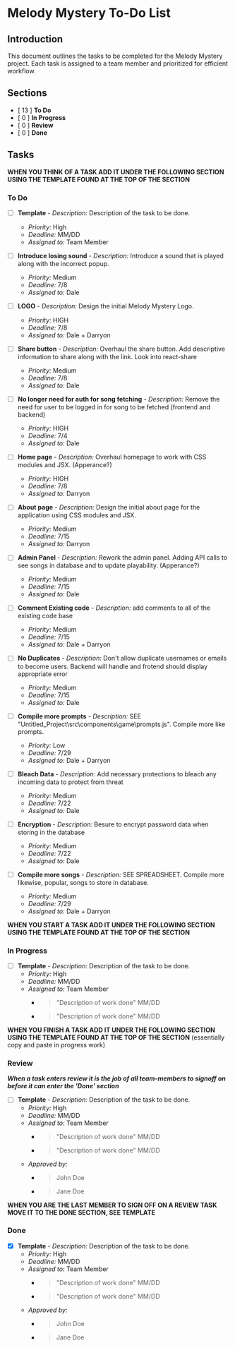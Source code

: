 # Melody Mystery To-Do List

## Introduction
This document outlines the tasks to be completed for the Melody Mystery project. Each task is assigned to a team member and prioritized for efficient workflow.

## Sections
- [ 13 ] **To Do**
- [ 0 ] **In Progress**
- [ 0 ] **Review**
- [ 0 ] **Done**

## Tasks

**WHEN YOU THINK OF A TASK ADD IT UNDER THE FOLLOWING SECTION USING THE TEMPLATE FOUND AT THE TOP OF THE SECTION**

### To Do
- [ ] **Template** - *Description:* Description of the task to be done.
  - *Priority:* High
  - *Deadline:* MM/DD
  - *Assigned to:* Team Member

- [ ] **Introduce losing sound** - *Description:* Introduce a sound that is played along with the incorrect popup.
  - *Priority:* Medium
  - *Deadline:* 7/8
  - *Assigned to:* Dale

- [ ] **LOGO** - *Description:* Design the initial Melody Mystery Logo.
  - *Priority:* HIGH
  - *Deadline:* 7/8
  - *Assigned to:* Dale + Darryon

- [ ] **Share button** - *Description:* Overhaul the share button. Add descriptive information to share along with the link. Look into react-share
  - *Priority:* Medium
  - *Deadline:* 7/8
  - *Assigned to:* Dale

- [ ] **No longer need for auth for song fetching** - *Description:* Remove the need for user to be logged in for song to be fetched (frontend and backend)
  - *Priority:* HIGH
  - *Deadline:* 7/4
  - *Assigned to:* Dale

- [ ] **Home page** - *Description:* Overhaul homepage to work with CSS modules and JSX. (Apperance?)
  - *Priority:* HIGH
  - *Deadline:* 7/8
  - *Assigned to:* Darryon

- [ ] **About page** - *Description:* Design the initial about page for the application using CSS modules and JSX.
  - *Priority:* Medium
  - *Deadline:* 7/15
  - *Assigned to:* Darryon

- [ ] **Admin Panel** - *Description:* Rework the admin panel. Adding API calls to see songs in database and to update playability. (Apperance?)
  - *Priority:* Medium
  - *Deadline:* 7/15
  - *Assigned to:* Dale

- [ ] **Comment Existing code** - *Description:* add comments to all of the existing code base
  - *Priority:* Medium
  - *Deadline:* 7/15
  - *Assigned to:* Dale + Darryon

- [ ] **No Duplicates** - *Description:* Don't allow duplicate usernames or emails to become users. Backend will handle and frotend should display appropriate error
  - *Priority:* Medium
  - *Deadline:* 7/15
  - *Assigned to:* Dale

- [ ] **Compile more prompts** - *Description:* SEE "Untitled_Project\src\components\game\prompts.js". Compile more like prompts.
  - *Priority:* Low
  - *Deadline:* 7/29
  - *Assigned to:* Dale + Darryon

- [ ] **Bleach Data** - *Description:* Add necessary protections to bleach any incoming data to protect from threat
  - *Priority:* Medium
  - *Deadline:* 7/22
  - *Assigned to:* Dale

- [ ] **Encryption** - *Description:* Besure to encrypt password data when storing in the database
  - *Priority:* Medium
  - *Deadline:* 7/22
  - *Assigned to:* Dale

- [ ] **Compile more songs** - *Description:* SEE SPREADSHEET. Compile more likewise, popular, songs to store in database.
  - *Priority:* Medium
  - *Deadline:* 7/29
  - *Assigned to:* Dale + Darryon

**WHEN YOU START A TASK ADD IT UNDER THE FOLLOWING SECTION USING THE TEMPLATE FOUND AT THE TOP OF THE SECTION**

### In Progress

- [ ] **Template** - *Description:* Description of the task to be done.
  - *Priority:* High
  - *Deadline:* MM/DD
  - *Assigned to:* Team Member
    - > "Description of work done" MM/DD
    - > "Description of work done" MM/DD

**WHEN YOU FINISH A TASK ADD IT UNDER THE FOLLOWING SECTION USING THE TEMPLATE FOUND AT THE TOP OF THE SECTION** (essentially copy and paste in progress work)

### Review 
***When a task enters review it is the job of all team-members to signoff on before it can enter the 'Done' section***

- [ ] **Template** - *Description:* Description of the task to be done.
  - *Priority:* High
  - *Deadline:* MM/DD
  - *Assigned to:* Team Member
    - > "Description of work done" MM/DD
    - > "Description of work done" MM/DD
  - *Approved by:*
    - > John Doe
    - > Jane Doe

**WHEN YOU ARE THE LAST MEMBER TO SIGN OFF ON A REVIEW TASK MOVE IT TO THE DONE SECTION, SEE TEMPLATE**

### Done

- [X] **Template** - *Description:* Description of the task to be done.
  - *Priority:* High
  - *Deadline:* MM/DD
  - *Assigned to:* Team Member
    - > "Description of work done" MM/DD
    - > "Description of work done" MM/DD
  - *Approved by:*
    - > John Doe
    - > Jane Doe
